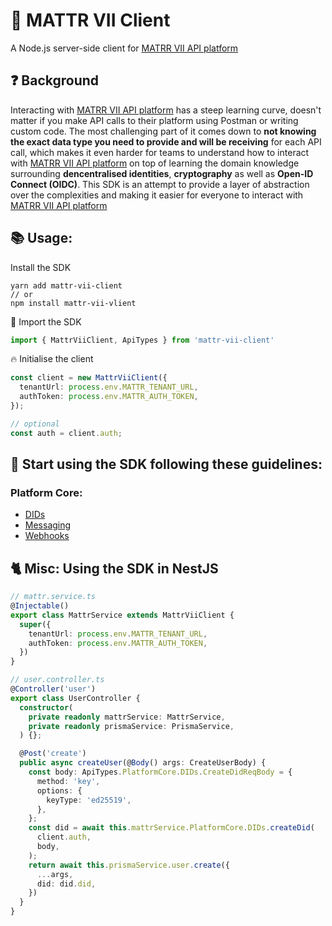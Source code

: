 # 🚀 MATTR VII Client

A Node.js server-side client for [MATRR VII API platform](https://learn.mattr.global/api-reference/v1.0.1/)

## ❓ Background
Interacting with [MATRR VII API platform](https://learn.mattr.global/api-reference/v1.0.1/) has a steep learning curve, doesn't matter if you make API calls to their platform using Postman or writing custom code. The most challenging part of it comes down to **not knowing the exact data type you need to provide and will be receiving** for each API call, which makes it even harder for teams to understand how to interact with [MATRR VII API platform](https://learn.mattr.global/api-reference/v1.0.1/) on top of learning the domain knowledge surrounding **dencentralised identities**, **cryptography** as well as **Open-ID Connect (OIDC)**. This SDK is an attempt to provide a layer of abstraction over the complexities and making it easier for everyone to interact with [MATRR VII API platform](https://learn.mattr.global/api-reference/v1.0.1/)

##  📚 Usage:
Install the SDK
```shell
yarn add mattr-vii-client
// or
npm install mattr-vii-vlient
```

🛒 Import the SDK
```ts
import { MattrViiClient, ApiTypes } from 'mattr-vii-client'
```

🔥 Initialise the client
```ts
const client = new MattrViiClient({
  tenantUrl: process.env.MATTR_TENANT_URL,
  authToken: process.env.MATTR_AUTH_TOKEN,
});

// optional
const auth = client.auth;
```

## ‍🏫 Start using the SDK following these guidelines:
### Platform Core:
- [DIDs](https://github.com/Mingyang-Li/mattr-vii/blob/main/doc/platform-core/DIDs.md)
- [Messaging](https://github.com/Mingyang-Li/mattr-vii/blob/main/doc/platform-core/Messaging.md)
- [Webhooks](https://github.com/Mingyang-Li/mattr-vii/blob/main/doc/platform-core/Webhooks.md)

## 🐈 Misc: Using the SDK in NestJS
```ts
// mattr.service.ts
@Injectable()
export class MattrService extends MattrViiClient {
  super({
    tenantUrl: process.env.MATTR_TENANT_URL,
    authToken: process.env.MATTR_AUTH_TOKEN,
  })
}

// user.controller.ts
@Controller('user')
export class UserController {
  constructor(
    private readonly mattrService: MattrService,
    private readonly prismaService: PrismaService,
  ) {};

  @Post('create')
  public async createUser(@Body() args: CreateUserBody) {
    const body: ApiTypes.PlatformCore.DIDs.CreateDidReqBody = {
      method: 'key',
      options: {
        keyType: 'ed25519',
      },
    };
    const did = await this.mattrService.PlatformCore.DIDs.createDid(
      client.auth,
      body,
    );
    return await this.prismaService.user.create({
      ...args,
      did: did.did,
    })
  }
}
```